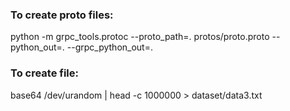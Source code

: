 ### To create proto files:
python -m grpc_tools.protoc --proto_path=. protos/proto.proto --python_out=. --grpc_python_out=.

### To create file:
base64 /dev/urandom | head -c 1000000 > dataset/data3.txt
